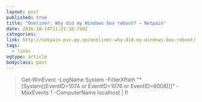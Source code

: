 ```yaml
---
layout: post
published: true
title: "Oneliner: Why did my Windows box reboot? – Netpain"
date: 2016-10-14T11:21:18.758Z
categories:  
link: http://netpain.pvz.pp.se/oneliner-why-did-my-windows-box-reboot/
tags:
  - links
ogtype: article
bodyclass: post
---
```


> Get-WinEvent -LogName System -FilterXPath "*[System[(EventID=1074 or EventID=1076 or EventID=6008)]]" -MaxEvents 1 -ComputerName localhost | fl
